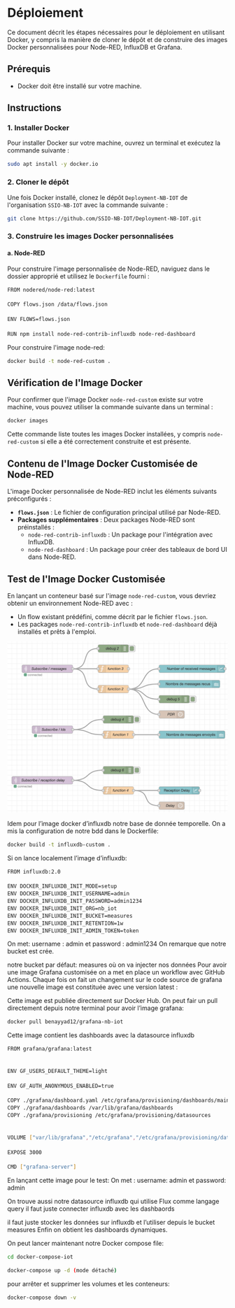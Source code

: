 # Déploiement

Ce document décrit les étapes nécessaires pour le déploiement en utilisant Docker, y compris la manière de cloner le dépôt et de construire des images Docker personnalisées pour Node-RED, InfluxDB et Grafana.

## Prérequis

- Docker doit être installé sur votre machine.

## Instructions

### 1. Installer Docker

Pour installer Docker sur votre machine, ouvrez un terminal et exécutez la commande suivante :

```bash
sudo apt install -y docker.io
```

### 2. Cloner le dépôt

Une fois Docker installé, clonez le dépôt `Deployment-NB-IOT` de l'organisation `SSIO-NB-IOT` avec la commande suivante :

```bash
git clone https://github.com/SSIO-NB-IOT/Deployment-NB-IOT.git
```

### 3. Construire les images Docker personnalisées

#### a. Node-RED

Pour construire l'image personnalisée de Node-RED, naviguez dans le dossier approprié et utilisez le `Dockerfile` fourni :

```bash
FROM nodered/node-red:latest

COPY flows.json /data/flows.json

ENV FLOWS=flows.json

RUN npm install node-red-contrib-influxdb node-red-dashboard
```
Pour construire l'image node-red:

```bash
docker build -t node-red-custom . 
```


## Vérification de l'Image Docker

Pour confirmer que l'image Docker `node-red-custom` existe sur votre machine, vous pouvez utiliser la commande suivante dans un terminal :

```bash
docker images
```

Cette commande liste toutes les images Docker installées, y compris `node-red-custom` si elle a été correctement construite et est présente.

## Contenu de l'Image Docker Customisée de Node-RED

L'image Docker personnalisée de Node-RED inclut les éléments suivants préconfigurés :

- **`flows.json`** : Le fichier de configuration principal utilisé par Node-RED.
- **Packages supplémentaires** : Deux packages Node-RED sont préinstallés :
  - `node-red-contrib-influxdb` : Un package pour l'intégration avec InfluxDB.
  - `node-red-dashboard` : Un package pour créer des tableaux de bord UI dans Node-RED.

## Test de l'Image Docker Customisée

En lançant un conteneur basé sur l'image `node-red-custom`, vous devriez obtenir un environnement Node-RED avec :
- Un flow existant prédéfini, comme décrit par le fichier `flows.json`.
- Les packages `node-red-contrib-influxdb` et `node-red-dashboard` déjà installés et prêts à l'emploi.

![Flow node-red](images/node-red.png)

Idem pour l’image docker d’influxdb notre base de donnée temporelle.
On a mis la configuration de notre bdd dans le Dockerfile:

```bash
docker build -t influxdb-custom .
```
Si on lance localement l’image d’influxdb:

```bash
FROM influxdb:2.0

ENV DOCKER_INFLUXDB_INIT_MODE=setup
ENV DOCKER_INFLUXDB_INIT_USERNAME=admin
ENV DOCKER_INFLUXDB_INIT_PASSWORD=admin1234
ENV DOCKER_INFLUXDB_INIT_ORG=nb_iot
ENV DOCKER_INFLUXDB_INIT_BUCKET=measures
ENV DOCKER_INFLUXDB_INIT_RETENTION=1w
ENV DOCKER_INFLUXDB_INIT_ADMIN_TOKEN=token
```
On met: username : admin et password : admin1234
On remarque que notre bucket est crée.

notre bucket par défaut: measures où on va injecter nos données
Pour avoir une image Grafana customisée on a met en place un workflow avec GitHub Actions. Chaque fois on fait un changement sur le code source de grafana une nouvelle image est constituée avec une version latest : 

Cette image est publiée directement sur Docker Hub.
On peut fair un pull directement depuis notre terminal pour avoir l’image grafana:

```bash
docker pull benayyad12/grafana-nb-iot 
```
Cette image contient les dashboards avec la datasource influxdb

```bash
FROM grafana/grafana:latest


ENV GF_USERS_DEFAULT_THEME=light

ENV GF_AUTH_ANONYMOUS_ENABLED=true

COPY ./grafana/dashboard.yaml /etc/grafana/provisioning/dashboards/main.yaml
COPY ./grafana/dashboards /var/lib/grafana/dashboards
COPY ./grafana/provisioning /etc/grafana/provisioning/datasources


VOLUME ["var/lib/grafana","/etc/grafana","/etc/grafana/provisioning/datasources"]

EXPOSE 3000

CMD ["grafana-server"]
```

En lançant cette image pour le test:
On met : username: admin et password: admin

On trouve aussi notre datasource influxdb qui utilise Flux comme langage query
il faut juste connecter influxdb avec les dashbaords

il faut juste stocker les données sur influxdb et l’utiliser depuis le bucket measures
Enfin on obtient les dashboards dynamiques.

On peut lancer maintenant notre Docker compose file:

```bash
cd docker-compose-iot
```
```bash
docker-compose up -d (mode détaché)
```
pour arrêter et supprimer les volumes et les conteneurs: 

```bash
docker-compose down -v 
```



